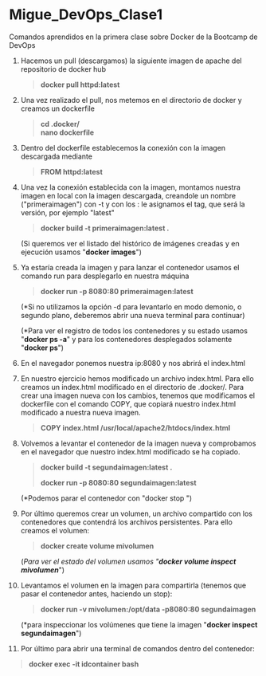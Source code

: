 # Migue_DevOps_Clase1
Comandos aprendidos en la primera clase sobre Docker de la Bootcamp de DevOps

1. Hacemos un pull (descargamos) la siguiente imagen de apache del repositorio de docker hub
   > **docker pull httpd:latest**
   
2. Una vez realizado el pull, nos metemos en el directorio de docker y creamos un dockerfile
   > **cd .docker/**     
   > **nano dockerfile**
    
3. Dentro del dockerfile establecemos la conexión con la imagen descargada mediante 
   > **FROM httpd:latest**

4. Una vez la conexión establecida con la imagen, montamos nuestra imagen en local con la imagen descargada, creandole un nombre ("primeraimagen") con -t y con los : le asignamos el tag, que será la versión, por ejemplo "latest"
   > **docker build -t primeraimagen:latest .**
    
    (Si queremos ver el listado del histórico de imágenes creadas y en ejecución usamos "**docker images**")
    
5. Ya estaría creada la imagen y para lanzar el contenedor usamos el comando run para desplegarlo en nuestra máquina
   > **docker run -p 8080:80 primeraimagen:latest**
    
    (*Si no utilizamos la opción -d para levantarlo en modo demonio, o segundo plano, deberemos abrir una nueva terminal para continuar)
    
    (*Para ver el registro de todos los contenedores y su estado usamos "**docker ps -a**" y para los contenedores desplegados solamente "**docker ps**")
    
6. En el navegador ponemos nuestra ip:8080 y nos abrirá el index.html

6. En nuestro ejercicio hemos modificado un archivo index.html. Para ello creamos un index.html modificado en el directorio de .docker/. Para crear una imagen nueva con los cambios, tenemos que modificamos el dockerfile con el comando COPY, que copiará nuestro index.html modificado a nuestra nueva imagen.
   > **COPY index.html /usr/local/apache2/htdocs/index.html**
    
7. Volvemos a levantar el contenedor de la imagen  nueva y comprobamos en el navegador que nuestro index.html modificado se ha copiado.
    >    **docker build -t segundaimagen:latest .**
    >    
    >    **docker run -p 8080:80 segundaimagen:latest**
        
      (*Podemos parar el contenedor con "docker stop <id>")

8. Por último queremos crear un volumen, un archivo compartido con los contenedores que contendrá los archivos persistentes. Para ello creamos el volumen:
   > **docker create volume mivolumen**
    
   (*Para ver el estado del volumen usamos "**docker volume inspect mivolumen***")
    
9. Levantamos el volumen en la imagen para compartirla (tenemos que pasar el contenedor antes, haciendo un stop):
   > **docker run -v mivolumen:/opt/data -p8080:80 segundaimagen**
    
    (*para inspeccionar los volúmenes que tiene la imagen "**docker inspect segundaimagen**")
    
10. Por último para abrir una terminal de comandos dentro del contenedor:
   > **docker exec -it idcontainer bash**



